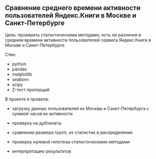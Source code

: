## Сравнение среднего времени активности пользователей Яндекс.Книги в Москве и Санкт-Петербурге

Цель: проверить статистическими методами, есть ли различия в среднем времени активности пользователей сервиса Яндекс.Книги в Москве и Санкт-Петербурге.

Стек:

- python
- pandas
- matplotlib
- seaborn
- scipy
- Z-тест пропорций
  
В проекте я провела:

- загрузку данных пользователей из Москвы и Санкт-Петербурга c суммой часов их активности

- проверку на дубликаты

- сравнение размера групп, их статистик и распределения

- проверку нулевой гипотезы статистическими методами

- интерпретацию результатов
